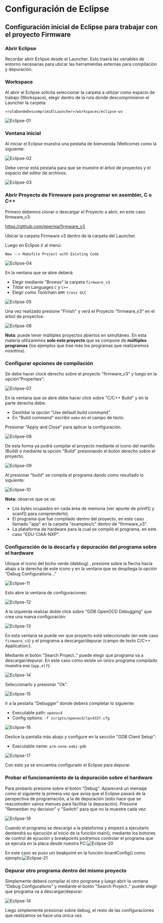 # Configuración de Eclipse

## Configuración inicial de Eclipse para trabajar con el proyecto Firmware

### Abrir Eclipse

Recordar abrir Eclipse desde el Launcher. Esto traerá las variables de entorno necesarias para ubicar las herramientas externas para compilación y depuración.

### Workspace

Al abrir el Eclipse solicita seleccionar la carpeta a utilizar como espacio de trabajo (Workspace), elegir dentro de la ruta donde descomprimieron el Launcher la carpeta:

```
<rutaDondeDescomprimiElLauncher>/workspaces/eclipse-ws
```

![Eclipse-01](Eclipse-Win01.png)

### Ventana inicial

Al iniciar el Eclipse muestra una pestaña de bienvenida (Wellcome) como la siguiente:

![Eclipse-02](Eclipse-Win02.png)

Debe cerrar esta pestaña para que se muestre el árbol de proyectos y el espacio del editor de archivos:

![Eclipse-03](Eclipse-Win03.png)

### Abrir Proyecto de Firmware para programar en asembler, C o C++

Primero debemos clonar o descargar el Proyecto a abrir, en este caso firmware_v3:

https://github.com/epernia/firmware_v3

Ubicar la carpeta Firmware v3 dentro de la carpeta del Launcher. 

Luego en Eclipse ir al menú:

```
New --> Makefile Project with Existing Code
```

![Eclipse-04](Eclipse-Win04.png)

En la ventana que se abre deberá:

- Elegir mediante "Browse" la carpeta ```firmware_v3```
- Tildar en Languages ```C``` y ```C++```
- Elegir como Toolchain ```ARM Cross GCC```

![Eclipse-05](Eclipse-Win05.png)

Una vez realizado presione "Finish" y verá el Proyecto "firmware_v3" en el árbol de proyectos:

![Eclipse-06](Eclipse-Win06.png)

**Nota**: puede tener múltiples proyectos abiertos en simultáneo. En esta materia utilizaremos **solo este proyecto** que se compone de **múltiples programas** (los ejemplos que trae más los programas que realizaremos nosotros).

### Configurar opciones de compilación

Se debe hacer clock derecho sobre el proyecto "firmware_v3" y luego en la opción"Properties":

![Eclipse-07](Eclipse-Win07.png)

En la ventana que se abre debe hacer click sobre "C/C++ Build" y en la parte derecha debe:

- Destildar la opción "Use default build command".
- En "Build command" escribir ```make``` en el campo de texto.

Presionar "Apply and Close" para aplicar la configuración.

![Eclipse-08](Eclipse-Win08.png)

De esta forma ya podrá compilar el proyecto mediante el icono del martillo (Build) o mediante la opción "Build" presionando el botón derecho sobre el proyecto.

![Eclipse-09](Eclipse-Win09.png)

Al presionar "build" se compila el programa dando como resultado lo siguiente:

![Eclipse-10](Eclipse-Win10.png)

**Nota:** observe que se ve: 

- Los bytes ocupados en cada área de memoria (ver apunte de printf() y scanf() para comprenderlo).
- El programa que fue compilado dentro del proyecto, en este caso llamado "app" en la carpeta "examples/c" dentro de "firmware_v3".
- La plataforma de hardware para la cual se compiló el programa, en este caso "EDU-CIAA-NXP".

### Configuración de la descarfa y depuración del programa sobre el hardware

Ubique el ícono del bicho verde (debbug) , presione sobre la flecha hacia abajo a la derecha de este icono y en la ventana que se despliega la opción "Debug Configurations..."

![Eclipse-11](Eclipse-Win11.png)

Esto abre la ventana de configuraciones:

![Eclipse-12](Eclipse-Win12.png)

A la izquierda realizar doble click sobre "GDB OpenOCD Debugging" que crea una nueva configuración:

![Eclipse-13](Eclipse-Win13.png)

En esta ventana se puede ver que proyecto está seleccionado (en este caso ```firmware_v3```) y el programa a descargar/depurar (campo de texto C/C++ Application:). 

Mediante el botón "Search Project.." puede elegir que programa va a descargar/depurar. En este caso como existe un único programa compilado muestra ese (```app.elf```):

![Eclipse-14](Eclipse-Win14.png)

Seleccionarlo y presionar "Ok".

![Eclipse-15](Eclipse-Win15.png)

Ir a la pestaña "Debugger" donde deberá completar lo siguiente:

- Executable path: ```openocd```
- Config options: ```-f scripts/openocd/lpc4337.cfg```

![Eclipse-16](Eclipse-Win16.png)

Deslice la pantalla más abajo y configure en la sección "GDB Client Setup":

- Executable name: ```arm-none-eabi-gdb```

![Eclipse-17](Eclipse-Win17.png)

Con esto ya se encuentra configurado el Eclipse para depurar. 

### Probar el funcionamiento de la depuración sobre el hardware

Para probarlo presione sobre el botón "Debug". Aparecerá un mensaje como el siguiente la primera vez que avisa que el Eclipse pasará de la perspectiva de programación, a la de depuración (esto hace que se reacomoden vairos menues para facilitar la depuración). Presione "Remember my decision" y "Switch" para que no la muestre cada vez:

![Eclipse-19](Eclipse-Win19.png)

Cuando el programa se descargó a la plataforma y empezó a ejecutarlo dentendrá su ejecución al inicio de la función main(), mediante los botones de control de ejcución y breakpoints podremos controlar el programa que se ejecuta en la placa desde nuestra PC:![Eclipse-20](Eclipse-Win20.png)

En este caso se puso uin beakpoint en la función boardConfig() como ejemplo:![Eclipse-21](Eclipse-Win21.png)

### Depurar otro programa dentro del mismo proyecto

Simplemente deberá compilar el otro porgrama y luego abrir la ventana "Debug Configurations" y mediante el botón "Search Project.." puede elegir que programa va a descargar/depurar:

![Eclipse-14](Eclipse-Win14.png)

Liego simplemente presionar sobre debug, el resto de las configuraciones que realizamos se hace una única vez.
